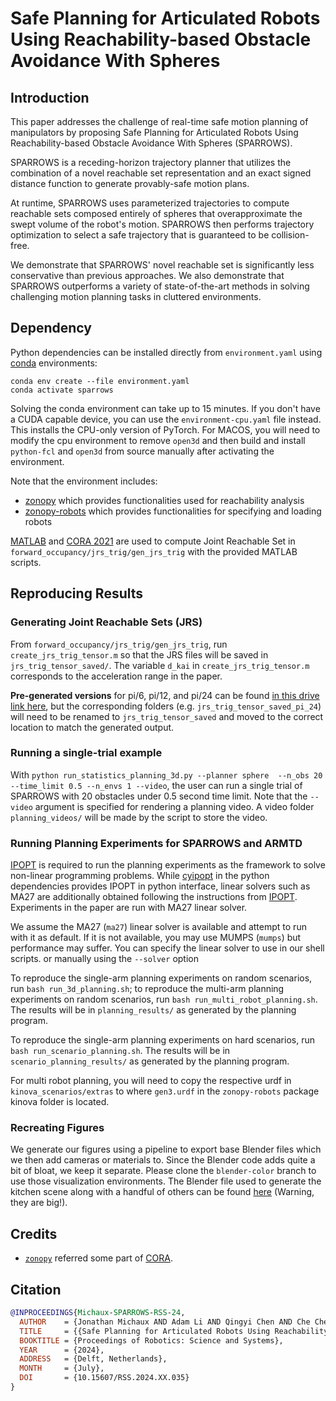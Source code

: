 # Safe Planning for Articulated Robots Using Reachability-based Obstacle Avoidance With Spheres

[//]: <[Project Page](https://roahmlab.github.io/RDF/) | [Paper](https://arxiv.org/abs/2302.07352) | [Dataset](https://drive.google.com/drive/folders/1sxRCtuAwi2Ua5BIVX0fLqOBlb95PcFN0?usp=share_link)>

## Introduction
This paper addresses the challenge of real-time safe motion planning of manipulators by proposing Safe Planning for Articulated Robots Using Reachability-based Obstacle Avoidance With Spheres (SPARROWS).

SPARROWS is a receding-horizon trajectory planner that utilizes the combination of a novel reachable set representation and an exact signed distance function to generate provably-safe motion plans. 

At runtime, SPARROWS uses parameterized trajectories to compute reachable sets composed entirely of spheres that overapproximate the swept volume of the robot's motion.
SPARROWS then performs trajectory optimization to select a safe trajectory that is guaranteed to be collision-free.

We demonstrate that SPARROWS' novel reachable set is significantly less conservative than previous approaches.
We also demonstrate that SPARROWS outperforms a variety of state-of-the-art methods in solving challenging motion planning tasks in cluttered environments.

## Dependency 
Python dependencies can be installed directly from `environment.yaml` using [conda](https://www.anaconda.com) environments:
```
conda env create --file environment.yaml
conda activate sparrows
```
Solving the conda environment can take up to 15 minutes.
If you don't have a CUDA capable device, you can use the `environment-cpu.yaml` file instead.
This installs the CPU-only version of PyTorch.
For MACOS, you will need to modify the cpu environment to remove `open3d`
and then build and install `python-fcl` and `open3d` from source manually after activating the environment.

Note that the environment includes:
- [zonopy](https://github.com/roahmlab/zonopy) which provides functionalities used for reachability analysis
- [zonopy-robots](https://github.com/roahmlab/zonopy-robots) which provides functionalities for specifying and loading robots

[MATLAB](https://matlab.mathworks.com) and [CORA 2021](https://tumcps.github.io/CORA/) are used to compute Joint Reachable Set in `forward_occupancy/jrs_trig/gen_jrs_trig` with the provided MATLAB scripts.

## Reproducing Results

### Generating Joint Reachable Sets (JRS)
From `forward_occupancy/jrs_trig/gen_jrs_trig`, run `create_jrs_trig_tensor.m` so that the JRS files will be saved in `jrs_trig_tensor_saved/`. The variable `d_kai` in `create_jrs_trig_tensor.m` corresponds to the acceleration range in the paper.

**Pre-generated versions** for pi/6, pi/12, and pi/24 can be found [in this drive link here](https://drive.google.com/file/d/1au1xB_Jsue7LZqvOILgt5NiynhmxsgBu/view?usp=drive_link), but the corresponding folders (e.g. `jrs_trig_tensor_saved_pi_24`) will need to be renamed to `jrs_trig_tensor_saved` and moved to the correct location to match the generated output.

### Running a single-trial example
With `python run_statistics_planning_3d.py --planner sphere  --n_obs 20 --time_limit 0.5 --n_envs 1 --video`, the user can run a single trial of SPARROWS with 20 obstacles under 0.5 second time limit. Note that the `--video` argument is specified for rendering a planning video. A video folder `planning_videos/` will be made by the script to store the video.

### Running Planning Experiments for SPARROWS and ARMTD

[IPOPT](https://coin-or.github.io/Ipopt/INSTALL.html) is required to run the planning experiments as the framework to solve non-linear programming problems. While [cyipopt](https://cyipopt.readthedocs.io/en/stable/) in the python dependencies provides IPOPT in python interface, linear solvers such as MA27 are additionally obtained following the instructions from [IPOPT](https://coin-or.github.io/Ipopt/INSTALL.html). Experiments in the paper are run with MA27 linear solver.

We assume the MA27 (`ma27`) linear solver is available and attempt to run with it as default.
If it is not available, you may use MUMPS (`mumps`) but performance may suffer.
You can specify the linear solver to use in our shell scripts.
or manually using the `--solver` option

To reproduce the single-arm planning experiments on random scenarios, run `bash run_3d_planning.sh`; to reproduce the multi-arm planning experiments on random scenarios, run `bash run_multi_robot_planning.sh`. The results will be in `planning_results/` as generated by the planning program.

To reproduce the single-arm planning experiments on hard scenarios, run `bash run_scenario_planning.sh`. The results will be in `scenario_planning_results/` as generated by the planning program.

For multi robot planning, you will need to copy the respective urdf in `kinova_scenarios/extras` to where `gen3.urdf` in the `zonopy-robots` package kinova folder is located.

### Recreating Figures

We generate our figures using a pipeline to export base Blender files which we then add cameras or materials to.
Since the Blender code adds quite a bit of bloat, we keep it separate.
Please clone the `blender-color` branch to use those visualization environments.
The Blender file used to generate the kitchen scene along with a handful of others can be found [here](https://drive.google.com/drive/folders/1i_Ny8MRlTRrK2glbVNzAPMhMIPq0SbRl?usp=drive_link) (Warning, they are big!).

## Credits
- [`zonopy`](https://github.com/roahmlab/zonopy) referred some part of [CORA](https://tumcps.github.io/CORA/).

## Citation
```bibtex
@INPROCEEDINGS{Michaux-SPARROWS-RSS-24, 
  AUTHOR    = {Jonathan Michaux AND Adam Li AND Qingyi Chen AND Che Chen AND Ram Vasudevan},
  TITLE     = {{Safe Planning for Articulated Robots Using Reachability-based Obstacle Avoidance With Spheres}},
  BOOKTITLE = {Proceedings of Robotics: Science and Systems},
  YEAR      = {2024},
  ADDRESS   = {Delft, Netherlands},
  MONTH     = {July},
  DOI       = {10.15607/RSS.2024.XX.035}
}
```




